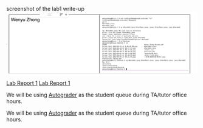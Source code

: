 screenshot of the lab1 write-up 
![Image](2.png)

[Lab Report 1](lab-report-1-week-2.html)
[Lab Report 1](https://eunggseo.github.io/cse15l-lab-reports/lab-report-1-week-2.html)


We will be using [Autograder](https://autograder.ucsd.edu) as the student queue during TA/tutor office hours.

 We will be using [Autograder](https://autograder.ucsd.edu) as the student queue during TA/tutor office hours.